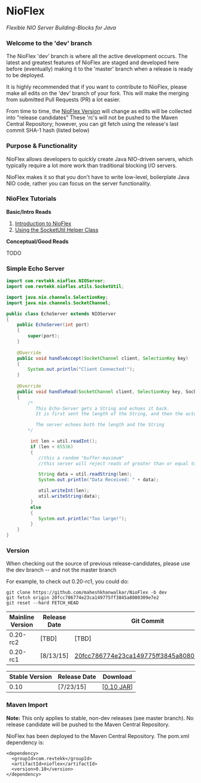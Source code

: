 # NioFlex
*Flexible NIO Server Building-Blocks for Java*

### Welcome to the 'dev' branch

The NioFlex 'dev' branch is where all the active development occurs. The latest and greatest
features of NioFlex are staged and developed here before (eventually) making it to the 'master' branch
when a release is ready to be deployed. 

It is highly recommended that if you want to contribute to NioFlex, please make all edits on the 'dev'
branch of your fork. This will make the merging from submitted Pull Requests (PR) a lot easier. 

From time to time, the [NioFlex Version](#version) will change as edits will be collected into "release candidates"
These 'rc's will not be pushed to the Maven Central Repository; however, you can git fetch using the release's last commit
SHA-1 hash (listed below)

### Purpose & Functionality

NioFlex allows developers to quickly create Java NIO-driven servers, which typically
require a lot more work than traditional blocking I/O servers.

NioFlex makes it so that you don't have to write low-level, boilerplate Java NIO code,
rather you can focus on the server functionality.

### NioFlex Tutorials

**Basic/Intro Reads**

1. [Introduction to NioFlex](https://gist.github.com/maheshkhanwalkar/e659a00dc93b4b01eb25)
2. [Using the SocketUtil Helper Class](https://gist.github.com/maheshkhanwalkar/534c7e4f6b0cd1ceb5df)

**Conceptual/Good Reads**

TODO

### Simple Echo Server

```java
import com.revtekk.nioflex.NIOServer;
import com.revtekk.nioflex.utils.SocketUtil;

import java.nio.channels.SelectionKey;
import java.nio.channels.SocketChannel;

public class EchoServer extends NIOServer
{
    public EchoServer(int port)
    {
        super(port);
    }
    
    @Override
    public void handleAccept(SocketChannel client, SelectionKey key)
    {
        System.out.println("Client Connected!");
    }
    
    @Override
    public void handleRead(SocketChannel client, SelectionKey key, SocketUtil util)
    {
        /*
           This Echo-Server gets a String and echoes it back.
           It is first sent the length of the String, and then the actual data

           The server echoes both the length and the String
        */

         int len = util.readInt();
         if (len < 65536)
         {
            //this a random "buffer-maximum"
            //this server will reject reads of greater than or equal to 65,536 bytes

            String data = util.readString(len);
            System.out.println("Data Received: " + data);

            util.writeInt(len);
            util.writeString(data);
         }
         else
         {
            System.out.println("Too large!");
         }
    }
}
```

### Version

When checking out the source of previous release-candidates, please use the dev
branch -- and not the master branch

For example, to check out 0.20-rc1, you could do:

```
git clone https://github.com/maheshkhanwalkar/NioFlex -b dev
git fetch origin 20fcc786774e23ca149775ff3845a8080309e7e2
git reset --hard FETCH_HEAD

```

| Mainline Version | Release Date  | Git Commit    |
| ---------------- | ------------- | ------------- |
| 0.20-rc2         | [TBD]         | [TBD]         |
| 0.20-rc1         | [8/13/15]     | [20fcc786774e23ca149775ff3845a8080309e7e2](https://github.com/maheshkhanwalkar/NioFlex/commit/20fcc786774e23ca149775ff3845a8080309e7e2)         |


| Stable Version   | Release Date  | Download                                                                               | 
| ---------------- | ------------- | -------------------------------------------------------------------------------------- |
| 0.10             | [7/23/15]     | [[0.10 JAR](http://central.maven.org/maven2/com/revtekk/nioflex/0.10/nioflex-0.10.jar)]     |

### Maven Import

**Note:** This only applies to stable, non-dev releases (see master branch). No release candidate will
be pushed to the Maven Central Repository. 

NioFlex has been deployed to the Maven Central Repository. The pom.xml
dependency is:

```
<dependency>
  <groupId>com.revtekk</groupId>
  <artifactId>nioflex</artifactId>
  <version>0.10</version>
</dependency>
```
